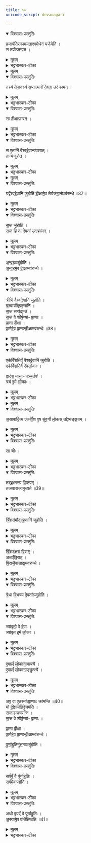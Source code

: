```yaml
---
title: १०
unicode_script: devanagari

---
```

<details open><summary>विश्वास-प्रस्तुतिः</summary>

प्र॒जाप॑तिरकामयताश्वमे॒धेन॑ यजे॒येति॑ ।  
स तपो॑ऽतप्यत ।  
</details>

<details><summary>मूलम्</summary>

प्र॒जाप॑तिरकामयताश्वमे॒धेन॑ यजे॒येति॑ ।  
स तपो॑ऽतप्यत ।  
</details>

<details><summary>भट्टभास्कर-टीका</summary>

1प्रजापतिरकामयतेत्यादि वैश्वदेवानां विधिं औद्ग्रहणैस्सह अनुवाकद्वयेन विधत्ते ॥ स तपोऽतप्यतेति । अयं क्रमः - वैशाख्यां पौर्णमास्यां विहारादि कृत्वा प्रातःकालीनसावित्राष्टाकपालानन्तरं रक्षकैस्सहाश्वं रमणाय विमुञ्चति । ततस्ते तमनुगच्छन्ति रक्षन्ति च ।  
ततो यजमानस्तत्रैव प्राग्वंशे संवत्सरपर्यन्तं प्रत्यहं त्रिसन्ध्यमिष्टित्रयं कुर्वन् हविरुच्छिष्टाशनो नक्तंदिवं वीणागाथिनौ ब्राह्मणराजन्यौ दिवानक्तं च गापयन् अश्वागमनं प्रतीक्षन् संवत्सरमासीत । तथा च वक्ष्यति - 'यत्संवत्सरमिष्टिभिर्यजते । अश्वमेव तदन्विच्छति । सावित्रियो भवन्ति' इति 'अहोरात्राभ्यामेवैनमन्विच्छति' इत्युपसंहारः । अन्यत्रापि - 'पशुं भूतं मेधायालभन्त । तमालभ्योपावसन् । प्रातर्यष्टास्मह इति । एकं वा एतद्देवानामहः । यत्संवत्सरः । तस्मादश्वः पुरस्तात्संवत्सर आलभ्यते' इति । ततोऽश्वागमनानन्तरं दीक्षा । सा च सप्तदिवससाध्या प्रत्यहं दीक्षणीयेष्टद्या सह कार्या 'यद्दीक्षणीयायाध्रौवमाज्यं ततो दीक्षाहुतीः स्रुवेण चतस्रो जुहोति' इत्युक्तत्वात् । औद्ग्रहणानि - 'प्रजापतिर्यज्ञमसृजत सोऽस्मात्सृष्टः पराङैत्स प्रयजुरव्लीनात्मसाम तमृगुदयच्छद्यदृगुदयच्छत्तदौद्ग्रहणस्यौद्ग्रणत्वम्' इति । 'आकूत्यै प्रयुजेऽग्नये स्वाहा' इति स्रुवाहुतयश्चतस्र एवात्र गृह्यन्ते । न तु पञ्चमी । तस्याः स्रुचा होमः । 'स्रुवेण चतस्रो जुहोति दीक्षितत्वाय स्रुचा पञ्चमीम्' इत्युक्तत्वात् ।  
</details>


<details><summary>मूलम्</summary>

तस्य॑ तेपा॒नस्य॑ ।  
स॒प्तात्मनो॑ दे॒वता॒ उद॑क्रामन् ।  
</details>

<details open><summary>विश्वास-प्रस्तुतिः</summary>

तस्य॑ तेपा॒नस्य॑ स॒प्तात्मनो॑ दे॒वता॒ उद॑क्रामन् ।  
</details>

<details><summary>मूलम्</summary>

तस्य॑ तेपा॒नस्य॑ स॒प्तात्मनो॑ दे॒वता॒ उद॑क्रामन् ।  
</details>

<details><summary>भट्टभास्कर-टीका</summary>

इतः परं वैश्वदेवानामौद्ग्रहणानां च विधिः - तेपानस्य तप्तवतः । लिटः कानच् । सप्त देवताः सप्त शीर्षण्याः प्राणाः आत्मनः पुरुषसकाशात् उदक्रामन् आत्मानं हित्वा गताः ।  
</details>

<details open><summary>विश्वास-प्रस्तुतिः</summary>

सा दी॒क्षाऽभ॑वत् ।  
</details>

<details><summary>मूलम्</summary>

सा दी॒क्षाऽभ॑वत् ।  
</details>

<details><summary>भट्टभास्कर-टीका</summary>

अथ सा दीक्षा अभवत् ता देवता दीक्षात्वेन परिणता अभूवन् । वक्ष्यति च - 'प्राणा दीक्षा' इति ।  
</details>

<details open><summary>विश्वास-प्रस्तुतिः</summary>

स ए॒तानि॑ वैश्वदे॒वान्य॑पश्यत् ।  
तान्य॑जुहोत् ।  
</details>

<details><summary>मूलम्</summary>

स ए॒तानि॑ वैश्वदे॒वान्य॑पश्यत् ।  
तान्य॑जुहोत् ।  
</details>

<details><summary>भट्टभास्कर-टीका</summary>

अथ स उत्क्रान्तप्राणः प्रजापतिः एतानि वैश्वदेतानि 'स्वाहाऽऽधिमाधीताय' इत्यादीनि जुहोति । एतद्गतम् ।  
</details>


<details><summary>मूलम्</summary>

तैर्वै स दी॒क्षामवा॑रुन्ध ।  
यद्वै॑श्वदे॒वानि॑ जु॒होति॑ ।  
दी॒क्षामे॒व तैर्यज॑मा॒नोऽव॑रुन्धे ॥37॥  
</details>

<details open><summary>विश्वास-प्रस्तुतिः</summary>

यद्वै॑श्वदे॒वानि॑ जु॒होति॑ दी॒क्षामे॒व तैर्यज॑मा॒नोऽव॑रुन्धे ॥37॥  
</details>

<details><summary>मूलम्</summary>

यद्वै॑श्वदे॒वानि॑ जु॒होति॑ दी॒क्षामे॒व तैर्यज॑मा॒नोऽव॑रुन्धे ॥37॥  
</details>

<details><summary>भट्टभास्कर-टीका</summary>

दीक्षामवरुन्धे इति । तस्याः प्राणरूपत्वात् प्राणानप्यवरुन्धे इत्यर्थाद्गम्यते ।  
</details>

<details open><summary>विश्वास-प्रस्तुतिः</summary>

स॒प्त जु॑होति ।  
स॒प्त हि ता दे॒वता॑ उ॒दक्रा॑मन् ।  
</details>

<details><summary>मूलम्</summary>

स॒प्त जु॑होति ।  
स॒प्त हि ता दे॒वता॑ उ॒दक्रा॑मन् ।  
</details>

<details><summary>भट्टभास्कर-टीका</summary>

सप्त जुहोति । सप्तधा एकविंशतिं वैश्वदेवानि विभज्य त्रीणित्रीणि जुहोति ।  
</details>

<details open><summary>विश्वास-प्रस्तुतिः</summary>

अ॒न्व॒हञ्जु॑होति ।  
अ॒न्व॒हमे॒व दी॒क्षामव॑रुन्धे ।  
</details>

<details><summary>मूलम्</summary>

अ॒न्व॒हञ्जु॑होति ।  
अ॒न्व॒हमे॒व दी॒क्षामव॑रुन्धे ।  
</details>

<details><summary>भट्टभास्कर-टीका</summary>

अन्वहं दिनेदिने प्राणानामुत्क्रान्तानां प्रीणनं कृतं भवत्यन्वहं होमात्, दिनेदिने दीक्षाऽवरुद्धा भवति । संवत्सरस्यास्य तु या उत्तमा अमावास्या विधेया तस्यां इह दीक्षणीयां त्रैधातवीयां प्रवदन्ति ।  
</details>

<details open><summary>विश्वास-प्रस्तुतिः</summary>

त्रीणि॑ वैश्वदे॒वानि॑ जुहोति ।  
च॒त्वार्यौ॑द्ग्रह॒णानि॑ ।  
स॒प्त सम्प॑द्यन्ते ।  
स॒प्त वै शी॑र्ष॒ण्या॑ᳶ प्रा॒णाः ।  
प्रा॒णा दी॒क्षा ।  
प्रा॒णैरे॒व प्रा॒णान्दी॒क्षामव॑रुन्धे ॥38॥  
</details>

<details><summary>मूलम्</summary>

त्रीणि॑ वैश्वदे॒वानि॑ जुहोति ।  
च॒त्वार्यौ॑द्ग्रह॒णानि॑ ।  
स॒प्त सम्प॑द्यन्ते ।  
स॒प्त वै शी॑र्ष॒ण्या॑ᳶ प्रा॒णाः ।  
प्रा॒णा दी॒क्षा ।  
प्रा॒णैरे॒व प्रा॒णान्दी॒क्षामव॑रुन्धे ॥38॥  
</details>

<details><summary>भट्टभास्कर-टीका</summary>

सप्तदिनानि दीक्षाहुतयः, तदेव त्रीणीति । 'स्वाहाऽऽधिमाधीताय'20 इत्यादीनि त्रीणि वैश्वदेवानि । 'आकूत्यै प्रयुजे'18 इत्यादीनि चत्वार्यौद्ग्रहणानि ॥
</details>

<details open><summary>विश्वास-प्रस्तुतिः</summary>

एक॑विँशतिव्ँ वैश्वदे॒वानि॑ जुहोति ।  
एक॑विँशति॒र्वै दे॑वलो॒काः ।  

द्वाद॑श॒ मासा॒ᳶ पञ्च॒र्तवः॑ ।  
त्रय॑ इ॒मे लो॒काः ।  
</details>

<details><summary>मूलम्</summary>

एक॑विँशतिव्ँ वैश्वदे॒वानि॑ जुहोति ।  
एक॑विँशति॒र्वै दे॑वलो॒काः ।  

द्वाद॑श॒ मासा॒ᳶ पञ्च॒र्तवः॑ ।  
त्रय॑ इ॒मे लो॒काः ।  
</details>

<details><summary>भट्टभास्कर-टीका</summary>

2एकविंशतिमिति ॥ दिनेदिने त्रीणित्रीणि । देवानां भोगाधारत्वात् मासादीनां देवलोकत्वम् ।  
</details>


<details><summary>मूलम्</summary>

अ॒सावा॑दि॒त्य ए॑कविँ॒शः ।  
ए॒ष सु॑व॒र्गो लो॒कः ।  
तद्दैव्य॑ङ्क्ष॒त्रम् ।  
</details>

<details open><summary>विश्वास-प्रस्तुतिः</summary>

अ॒सावा॑दि॒त्य ए॑कविँ॒श ए॒ष सु॑व॒र्गो लो॒कस् तद्दैव्य॑ङ्क्ष॒त्रम् ।
</details>

<details><summary>मूलम्</summary>

अ॒सावा॑दि॒त्य ए॑कविँ॒श ए॒ष सु॑व॒र्गो लो॒कस् तद्दैव्य॑ङ्क्ष॒त्रम् ।
</details>

<details><summary>भट्टभास्कर-टीका</summary>

एकविंश इति । योऽयमेकविंश आदित्यः एष सुवर्गो लोकः एष एव तद्दैव्यं देवसंबन्धि क्षत्रं बलं, एतदधीनत्वात्तस्य ।  
</details>

<details open><summary>विश्वास-प्रस्तुतिः</summary>

सा श्रीः ।  
</details>

<details><summary>मूलम्</summary>

सा श्रीः ।  
</details>

<details><summary>भट्टभास्कर-टीका</summary>

एष एव सा श्रीः दैवी विभूतिः ।  
</details>

<details open><summary>विश्वास-प्रस्तुतिः</summary>

तद्ब्र॒ध्नस्य॑ वि॒ष्टप॑म् ।  
तत्स्वारा॑ज्यमुच्यते ॥39॥  
</details>

<details><summary>मूलम्</summary>

तद्ब्र॒ध्नस्य॑ वि॒ष्टप॑म् ।  
तत्स्वारा॑ज्यमुच्यते ॥39॥  
</details>

<details><summary>भट्टभास्कर-टीका</summary>

एष एव तद्ब्रध्नस्य लोकस्य स्वर्गस्यापि विष्टपं उच्छ्रितस्थानं, यत्र स्वर्गोपि विष्टब्धः । एष एव हि तत्स्वाराज्यं अपवर्ग इत्युच्यते, स्वातन्त्र्यैकरसं पदं यदाहुर्वेदाः ॥
</details>

<details open><summary>विश्वास-प्रस्तुतिः</summary>

त्रिँ॒शत॑मौद्ग्रह॒णानि॑ जुहोति ।  
</details>

<details><summary>मूलम्</summary>

त्रिँ॒शत॑मौद्ग्रह॒णानि॑ जुहोति ।  
</details>

<details><summary>भट्टभास्कर-टीका</summary>

3त्रिंशतमिति ॥ 'तं वैश्वदेवान्येवोदयच्छन्' इति वक्ष्यमाणत्वात् वैश्वदेवानामप्युद्ग्रहणत्वम् । उद्ग्रहणार्थान्यौद्ग्रहणानि । 'स्वाहाऽऽधिम्' इत्यादीनि एकविंशतिः । तथा आकूत्यादीनि चत्वार्यौद्ग्रहणानि तत्स्था अपि नव देवता अभेदेनोच्यन्ते । यथा - अग्निरेकस्सर्वेषु, अकूत्यादिचतुर्षु द्वेद्वे, तथा चाष्टौ । एवं त्रिंशदौद्ग्रहणदेवताभिधानान्यौद्ग्रहणानि । केचिदाहुः - एकविंशतिः वैश्वदेवानि, अग्नेर्दीक्षाः सप्त, एका ऋतुदीक्षा, एका पूर्णाहुतिरिति । प्राकृतौद्ग्रहणव्यतिरिक्तानि त्रिंशदिति । परे पुनराहुः - 'वाचा मे वाग्दीक्षतां स्वाहा' इत्यादीनि पञ्च, आकृत्यादीनि चत्वारि, वैश्वदेवानि एकविंशतिरिति ।  
</details>

<details open><summary>विश्वास-प्रस्तुतिः</summary>

त्रिँ॒शद॑क्षरा वि॒राट् ।  
अन्नव्ँ॑वि॒राट् ।  
वि॒राजै॒वान्नाद्य॒मव॑रुन्धे ।  
</details>

<details><summary>मूलम्</summary>

त्रिँ॒शद॑क्षरा वि॒राट् ।  
अन्नव्ँ॑वि॒राट् ।  
वि॒राजै॒वान्नाद्य॒मव॑रुन्धे ।  
</details>

<details><summary>भट्टभास्कर-टीका</summary>

त्रिंशदक्षरेत्यादि गतम् ॥
</details>

<details open><summary>विश्वास-प्रस्तुतिः</summary>

त्रे॒धा वि॒भज्य॑ दे॒वता॑ञ्जुहोति ।  
</details>

<details><summary>मूलम्</summary>

त्रे॒धा वि॒भज्य॑ दे॒वता॑ञ्जुहोति ।  
</details>

<details><summary>भट्टभास्कर-टीका</summary>

4त्रेधेति ॥ वैश्वदेवेषु एकैकां देवतां प्रजापतिप्रभृतिकां त्रेधा त्रिप्रकारविशिष्टां विभज्य जुहोति ।  
</details>

<details open><summary>विश्वास-प्रस्तुतिः</summary>

त्र्या॑वृतो॒ वै दे॒वाः ।  
त्र्या॑वृत इ॒मे लो॒काः ।  
</details>

<details><summary>मूलम्</summary>

त्र्या॑वृतो॒ वै दे॒वाः ।  
त्र्या॑वृत इ॒मे लो॒काः ।  
</details>

<details><summary>भट्टभास्कर-टीका</summary>

त्र्यावृतः त्रिधा आवृतः द्युपृथिव्यन्तरिक्षस्था देवा एकादश । एकादश लोकाश्च त्र्यावृताः त्रिप्रकारवृत्तयः ।  
</details>

<details open><summary>विश्वास-प्रस्तुतिः</summary>

ए॒षाल्ँ लो॒काना॒माप्त्यै॑ ।  
ए॒षाल्ँ लो॒काना॒ङ्कॢप्त्यै॑ ।  
</details>

<details><summary>मूलम्</summary>

ए॒षाल्ँ लो॒काना॒माप्त्यै॑ ।  
ए॒षाल्ँ लो॒काना॒ङ्कॢप्त्यै॑ ।  
</details>

<details><summary>भट्टभास्कर-टीका</summary>

आप्तिः लाभः, कॢप्तिः अविपर्यस्तधर्मता ॥
</details>

<details open><summary>विश्वास-प्रस्तुतिः</summary>

अप॒ वा ए॒तस्मा॑त्प्रा॒णाᳵ क्रा॑मन्ति ॥40॥  
यो दी॒क्षाम॑तिरे॒चय॑ति ।  
स॒प्ता॒हम्प्रच॑रन्ति ।  
स॒प्त वै शी॑र्ष॒ण्या॑ᳶ प्रा॒णाः ।  

प्रा॒णा दी॒क्षा ।  
प्रा॒णैरे॒व प्रा॒णान्दी॒क्षामव॑रुन्धे ।  

पू॒र्णा॒हु॒तिमु॑त्त॒माञ्जु॑होति ।  
</details>

<details><summary>मूलम्</summary>

अप॒ वा ए॒तस्मा॑त्प्रा॒णाᳵ क्रा॑मन्ति ॥40॥  
यो दी॒क्षाम॑तिरे॒चय॑ति ।  
स॒प्ता॒हम्प्रच॑रन्ति ।  
स॒प्त वै शी॑र्ष॒ण्या॑ᳶ प्रा॒णाः ।  

प्रा॒णा दी॒क्षा ।  
प्रा॒णैरे॒व प्रा॒णान्दी॒क्षामव॑रुन्धे ।  

पू॒र्णा॒हु॒तिमु॑त्त॒माञ्जु॑होति ।  
</details>

<details><summary>भट्टभास्कर-टीका</summary>

5अप वा इत्यादि ॥ दीक्षां दीक्षणीयां योऽतिरेचयति वर्धयति सामर्थ्यात् सप्ताहातिरेको निन्द्यते । तस्मात् सप्ताहमेव प्रचरन्ति ॥
</details>

<details open><summary>विश्वास-प्रस्तुतिः</summary>

सर्वव्ँ॒ वै पू॑र्णाहु॒तिः ।  
सर्व॑मे॒वाप्नो॑ति ।  
</details>

<details><summary>मूलम्</summary>

सर्वव्ँ॒ वै पू॑र्णाहु॒तिः ।  
सर्व॑मे॒वाप्नो॑ति ।  
</details>

<details><summary>भट्टभास्कर-टीका</summary>

6पूर्णाहुतिः - सर्वं वा इत्यादि ॥ वैश्वदेवानन्तर्भावात् पुनर्वचनम् । सर्वमिति । सर्वाभिमतहेतुत्वात् ताच्छब्द्यम् ।  
</details>

<details open><summary>विश्वास-प्रस्तुतिः</summary>

अथो॑ इ॒यव्ँ वै पू॑र्णाहु॒तिः ।  
अ॒स्यामे॒व प्रति॑तिष्ठति ॥41॥  
</details>

<details><summary>मूलम्</summary>

अथो॑ इ॒यव्ँ वै पू॑र्णाहु॒तिः ।  
अ॒स्यामे॒व प्रति॑तिष्ठति ॥41॥  
</details>

<details><summary>भट्टभास्कर-टीका</summary>

अथो अपि च इयं पृथिव्येव पूर्णाहुतिः सर्वाभिमतहेतुत्वसाम्यात् ॥



इति तैत्तिरीयब्राह्मणे तृतीये अष्टके अष्टमे प्रपाठके अश्वमेधे प्रथमे दशमोऽनुवाकः ॥  

</details>